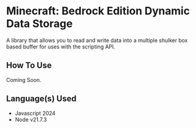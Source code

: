 # Minecraft: Bedrock Edition Dynamic Data Storage

A library that allows you to read and write data into a multiple shulker box based buffer for uses with the scripting API.

## How To Use

Coming Soon.

## Language(s) Used

* Javascript 2024
* Node v21.7.3

